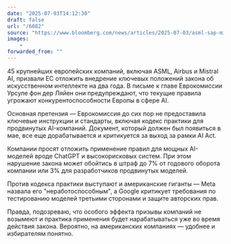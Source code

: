 ```yaml
---
date: "2025-07-03T14:12:30"
draft: false
url: "/6082"
source: "https://www.bloomberg.com/news/articles/2025-07-03/asml-sap-mistral-ask-eu-to-delay-start-of-ai-act-rules"
images:
    -
forwarded_from: ""
---
```


45 крупнейших европейских компаний, включая ASML, Airbus и Mistral AI, призвали ЕС отложить внедрение ключевых положений закона об искусственном интеллекте на два года. В письме к главе Еврокомиссии Урсуле фон дер Ляйен они предупреждают, что текущие правила угрожают конкурентоспособности Европы в сфере AI.

Основная претензия — Еврокомиссия до сих пор не предоставила ключевые инструкции и стандарты, включая кодекс практики для продвинутых AI-компаний. Документ, который должен был появиться в мае, все еще дорабатывается и критикуется за выход за рамки AI Act.

Компании просят отложить применение правил для мощных AI-моделей вроде ChatGPT и высокорисковых систем. При этом нарушение закона может обойтись в штраф до 7% от годового оборота компании или 3% для разработчиков продвинутых моделей.

Против кодекса практики выступают и американские гиганты — Meta назвала его "неработоспособным", а Google критикует требования по тестированию моделей третьими сторонами и защите авторских прав.

Правда, подозреваю, что особого эффекта призывы компаний не возымеют и практика применения будет нарабатываться уже во время действия закона. Вероятно, на американских компаниях — удобнее и избирателям понятно.
